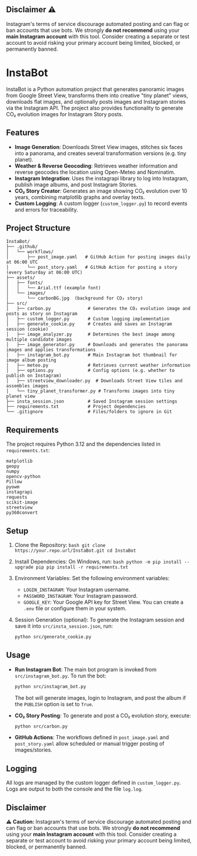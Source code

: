 ## Disclaimer ⚠️

Instagram's terms of service discourage automated posting and can flag or ban accounts that use bots. We strongly **do not recommend** using your **main Instagram account** with this tool. Consider creating a separate or test account to avoid risking your primary account being limited, blocked, or permanently banned.

# InstaBot

InstaBot is a Python automation project that generates panoramic images from Google Street View, transforms them into creative "tiny planet" views, downloads flat images, and optionally posts images and Instagram stories via the Instagram API. The project also provides functionality to generate CO₂ evolution images for Instagram Story posts.

## Features

* **Image Generation**:
  Downloads Street View images, stitches six faces into a panorama, and creates several transformation versions (e.g. tiny planet).
* **Weather & Reverse Geocoding**:
  Retrieves weather information and reverse geocodes the location using Open-Meteo and Nominatim.
* **Instagram Integration**:
  Uses the instagrapi library to log into Instagram, publish image albums, and post Instagram Stories.
* **CO₂ Story Creator**:
  Generates an image showing CO₂ evolution over 10 years, combining matplotlib graphs and overlay texts.
* **Custom Logging**:
  A custom logger (`custom_logger.py`) to record events and errors for traceability.

## Project Structure

```
InstaBot/
├── .github/
│   └── workflows/
│       ├── post_image.yaml   # GitHub Action for posting images daily at 06:00 UTC
│       └── post_story.yaml   # GitHub Action for posting a story (every Saturday at 06:00 UTC)
├── assets/
│   ├── fonts/
│   │   └── Arial.ttf (example font)
│   └── images/
│       └── carbonBG.jpg  (background for CO₂ story)
├── src/
│   ├── carbon.py              # Generates the CO₂ evolution image and posts as story on Instagram
│   ├── custom_logger.py       # Custom logging implementation
│   ├── generate_cookie.py     # Creates and saves an Instagram session (cookie)
│   ├── image_analyzer.py      # Determines the best image among multiple candidate images
│   ├── image_generator.py     # Downloads and generates the panorama images and applies transformations
│   ├── instagram_bot.py       # Main Instagram bot thumbnail for image album posting
│   ├── meteo.py               # Retrieves current weather information
│   ├── options.py             # Config options (e.g. whether to publish on Instagram)
│   ├── streetview_downloader.py  # Downloads Street View tiles and assembles images
│   └── tiny_planet_transformer.py # Transforms images into tiny planet view
├── insta_session.json         # Saved Instagram session settings
├── requirements.txt           # Project dependencies
└── .gitignore                 # Files/folders to ignore in Git
```

## Requirements

The project requires Python 3.12 and the dependencies listed in `requirements.txt`:

```
matplotlib
geopy
numpy
opencv-python
Pillow
pyowm
instagrapi
requests
scikit-image
streetview
py360convert
```

## Setup

1. Clone the Repository:
   `bash
       git clone https://your.repo.url/InstaBot.git
       cd InstaBot
       `

2. Install Dependencies:
   On Windows, run:
   `bash
       python -m pip install --upgrade pip
       pip install -r requirements.txt
       `

3. Environment Variables:
   Set the following environment variables:

   * `LOGIN_INSTAGRAM`: Your Instagram username.
   * `PASSWORD_INSTAGRAM`: Your Instagram password.
   * `GOOGLE_KEY`: Your Google API key for Street View.
     You can create a `.env` file or configure them in your system.

4. Session Generation (optional):
   To generate the Instagram session and save it into `src/insta_session.json`, run:

   ```bash
   python src/generate_cookie.py
   ```

## Usage

* **Run Instagram Bot**:
  The main bot program is invoked from `src/instagram_bot.py`. To run the bot:

  ```bash
  python src/instagram_bot.py
  ```

  The bot will generate images, login to Instagram, and post the album if the `PUBLISH` option is set to `True`.

* **CO₂ Story Posting**:
  To generate and post a CO₂ evolution story, execute:

  ```bash
  python src/carbon.py
  ```

* **GitHub Actions**:
  The workflows defined in `post_image.yaml` and `post_story.yaml` allow scheduled or manual trigger posting of images/stories.

## Logging

All logs are managed by the custom logger defined in `custom_logger.py`. Logs are output to both the console and the file `log.log`.

## Disclaimer

⚠️ **Caution:** Instagram's terms of service discourage automated posting and can flag or ban accounts that use bots. We strongly **do not recommend** using your **main Instagram account** with this tool. Consider creating a separate or test account to avoid risking your primary account being limited, blocked, or permanently banned.
